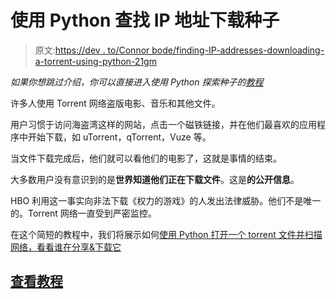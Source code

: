 # 使用 Python 查找 IP 地址下载种子

> 原文:[https://dev . to/Connor bode/finding-IP-addresses-downloading-a-torrent-using-python-21gm](https://dev.to/connorbode/finding-ip-addresses-downloading-a-torrent-using-python-21gm)

*如果你想跳过介绍，你可以直接进入使用 Python 探索种子的[教程](https://matix.io/finding-peers-from-a-torrent-file-in-python/)*

许多人使用 Torrent 网络盗版电影、音乐和其他文件。

用户习惯于访问海盗湾这样的网站，点击一个磁铁链接，并在他们最喜欢的应用程序中开始下载，如 uTorrent，qTorrent，Vuze 等。

当文件下载完成后，他们就可以看他们的电影了，这就是事情的结束。

大多数用户没有意识到的是**世界知道他们正在下载文件**。这是**的公开信息**。

HBO 利用这一事实向非法下载《权力的游戏》的人发出法律威胁。他们不是唯一的。Torrent 网络一直受到严密监控。

在这个简短的教程中，我们将展示如何[使用 Python 打开一个 torrent 文件并扫描网络，看看谁在分享&下载它](https://matix.io/finding-peers-from-a-torrent-file-in-python/)

## [](#view-the-tutorial)[查看教程](https://matix.io/finding-peers-from-a-torrent-file-in-python/)